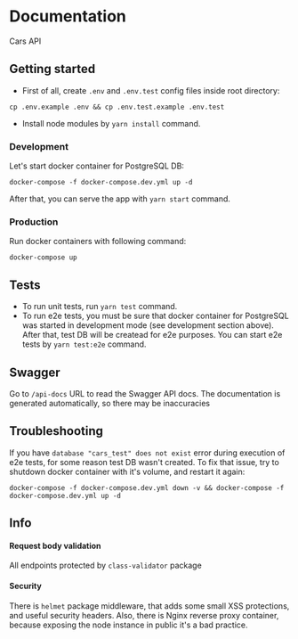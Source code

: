 # Documentation
Cars API

## Getting started
- First of all, create `.env` and `.env.test` config files inside root directory:

```shell
cp .env.example .env && cp .env.test.example .env.test
```
- Install node modules by `yarn install` command.

### Development
Let's start docker container for PostgreSQL DB:
```shell
docker-compose -f docker-compose.dev.yml up -d
```
After that, you can serve the app with `yarn start` command.

### Production
Run docker containers with following command:
```shell
docker-compose up
```

## Tests
* To run unit tests, run `yarn test` command.
* To run e2e tests, you must be sure that docker container for PostgreSQL was started in development mode (see development section above). After that, test DB will be createad for e2e purposes. You can start e2e tests by `yarn test:e2e` command.

## Swagger
Go to `/api-docs` URL to read the Swagger API docs.
The documentation is generated automatically, so there may be inaccuracies

## Troubleshooting
If you have `database "cars_test" does not exist` error during execution of e2e tests,
for some reason test DB wasn't created. To fix that issue, try to shutdown docker container with it's volume, and restart it again:
```shell
docker-compose -f docker-compose.dev.yml down -v && docker-compose -f docker-compose.dev.yml up -d
```

## Info
#### Request body validation
All endpoints protected by `class-validator` package

#### Security
There is `helmet` package middleware, that adds some small XSS protections, and useful security headers.
Also, there is Nginx reverse proxy container, because exposing the node instance in public it's a bad practice. 
